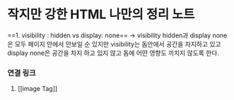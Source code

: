 

# 작지만 강한 HTML 나만의 정리 노트

==1. visibility : hidden vs display: none==
-> visibility hidden과 display none은 모두 페이지 안에서 안보일 순 있지만 visibility는 돔안에서 공간을 차지하고 있고 display none은 공간을 차지 하고 있지 않고 돔에 어떤 영향도 끼치지 않도록 한다. 


### 연결 링크
1. [[image Tag]]

